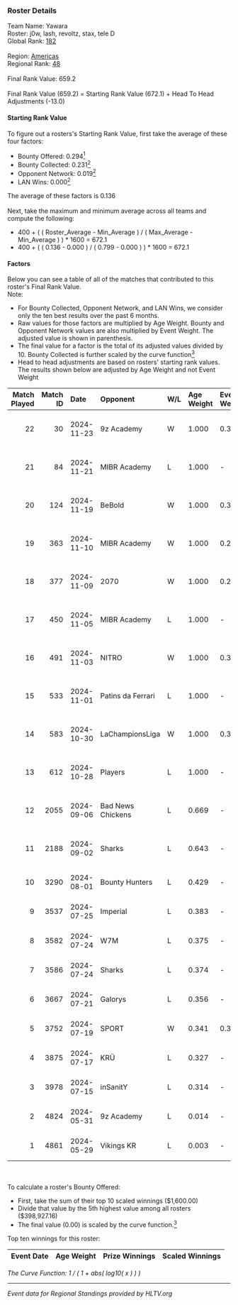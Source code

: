 ### Roster Details<br />
Team Name: Yawara<br />
Roster: j0w, lash, revoltz, stax, tele D<br />
Global Rank: [182](../../standings_global_2024_11_25.md)<br />
<br />
Region: [Americas]( ../../standings_americas_2024_11_25.md)<br />
Regional Rank: [48]( ../../standings_americas_2024_11_25.md)<br />
<br />
Final Rank Value:  659.2<br />
<br />
Final Rank Value (659.2) = Starting Rank Value (672.1) + Head To Head Adjustments (-13.0)<br />

#### Starting Rank Value<br />
To figure out a rosters's Starting Rank Value, first take the average of these four factors:<br />
- Bounty Offered: 0.294[<sup>1</sup>](#table2)
- Bounty Collected: 0.231[<sup>2</sup>](#table1)
- Opponent Network: 0.019[<sup>2</sup>](#table1)
- LAN Wins: 0.000[<sup>2</sup>](#table1)

The average of these factors is 0.136<br />
<br />
Next, take the maximum and minimum average across all teams and compute the following:<br />
- 400 + ( ( Roster_Average - Min_Average ) / ( Max_Average - Min_Average ) ) * 1600 = 672.1
- 400 + ( ( 0.136 - 0.000 ) / ( 0.799 - 0.000 ) ) * 1600 = 672.1


#### Factors<br />
Below you can see a table of all of the matches that contributed to this roster's Final Rank Value.<br />
Note:<br />

- For Bounty Collected, Opponent Network, and LAN Wins, we consider only the ten best results over the past 6 months.
- Raw values for those factors are multiplied by Age Weight. Bounty and Opponent Network values are also multiplied by Event Weight. The adjusted value is shown in parenthesis.
- The final value for a factor is the total of its adjusted values divided by 10. Bounty Collected is further scaled by the curve function[<sup>3</sup>](#curveFunction)
- Head to head adjustments are based on rosters' starting rank values. The results shown below are adjusted by Age Weight and not Event Weight
<span id="table1"></span><br />


| Match Played | Match ID | Date       | Opponent          | W/L | Age Weight | Event Weight | Bounty Collected | Opponent Network | LAN Wins  | H2H Adj. | Roster                            |
| -: | -: | :- | :- | :- | :- | :- | :- | :- | :- | -: | :- |
|           22 |       30 | 2024-11-23 | 9z Academy        | W   | 1.000      | 0.371        | 0.000 (0.000)    | 0.126 (0.047)    | 0 (0.000) |    11.00 | j0w, lash, revoltz, stax, tele D  |
|           21 |       84 | 2024-11-21 | MIBR Academy      | L   | 1.000      | -            | -                | -                | -         |   -15.38 | j0w, lash, revoltz, stax, tele D  |
|           20 |      124 | 2024-11-19 | BeBold            | W   | 1.000      | 0.371        | 0.000 (0.000)    | 0.000 (0.000)    | 0 (0.000) |     5.84 | j0w, lash, revoltz, stax, tele D  |
|           19 |      363 | 2024-11-10 | MIBR Academy      | W   | 1.000      | 0.270        | 0.003 (0.001)    | 0.181 (0.049)    | 0 (0.000) |    16.17 | j0w, lash, revoltz, stax, tele D  |
|           18 |      377 | 2024-11-09 | 2070              | W   | 1.000      | 0.270        | 0.001 (0.000)    | 0.036 (0.010)    | 0 (0.000) |    14.16 | j0w, lash, revoltz, stax, tele D  |
|           17 |      450 | 2024-11-05 | MIBR Academy      | L   | 1.000      | -            | -                | -                | -         |   -15.23 | j0w, lash, revoltz, stax, tele D  |
|           16 |      491 | 2024-11-03 | NITRO             | W   | 1.000      | 0.371        | 0.001 (0.000)    | 0.145 (0.054)    | 0 (0.000) |    15.15 | j0w, lash, revoltz, stax, tele D  |
|           15 |      533 | 2024-11-01 | Patins da Ferrari | L   | 1.000      | -            | -                | -                | -         |   -13.18 | j0w, lash, revoltz, stax, tele D  |
|           14 |      583 | 2024-10-30 | LaChampionsLiga   | W   | 1.000      | 0.371        | 0.009 (0.003)    | 0.072 (0.027)    | 0 (0.000) |    11.06 | j0w, lash, revoltz, stax, tele D  |
|           13 |      612 | 2024-10-28 | Players           | L   | 1.000      | -            | -                | -                | -         |   -13.96 | j0w, lash, revoltz, stax, tele D  |
|           12 |     2055 | 2024-09-06 | Bad News Chickens | L   | 0.669      | -            | -                | -                | -         |    -9.63 | j0w, lash, PremiuM, revoltz, stax |
|           11 |     2188 | 2024-09-02 | Sharks            | L   | 0.643      | -            | -                | -                | -         |    -2.21 | j0w, lash, PremiuM, revoltz, stax |
|           10 |     3290 | 2024-08-01 | Bounty Hunters    | L   | 0.429      | -            | -                | -                | -         |    -4.57 | j0w, lash, revoltz, ritz, stax    |
|            9 |     3537 | 2024-07-25 | Imperial          | L   | 0.383      | -            | -                | -                | -         |    -0.50 | j0w, lash, revoltz, ritz, stax    |
|            8 |     3582 | 2024-07-24 | W7M               | L   | 0.375      | -            | -                | -                | -         |    -5.16 | j0w, lash, revoltz, ritz, stax    |
|            7 |     3586 | 2024-07-24 | Sharks            | L   | 0.374      | -            | -                | -                | -         |    -1.28 | j0w, lash, revoltz, ritz, stax    |
|            6 |     3667 | 2024-07-21 | Galorys           | L   | 0.356      | -            | -                | -                | -         |    -4.60 | j0w, lash, revoltz, ritz, stax    |
|            5 |     3752 | 2024-07-19 | SPORT             | W   | 0.341      | 0.371        | 0.001 (0.000)    | 0.026 (0.003)    | 0 (0.000) |     4.97 | j0w, lash, revoltz, ritz, stax    |
|            4 |     3875 | 2024-07-17 | KRÜ               | L   | 0.327      | -            | -                | -                | -         |    -2.78 | j0w, lash, revoltz, ritz, stax    |
|            3 |     3978 | 2024-07-15 | inSanitY          | L   | 0.314      | -            | -                | -                | -         |    -2.52 | j0w, lash, revoltz, ritz, stax    |
|            2 |     4824 | 2024-05-31 | 9z Academy        | L   | 0.014      | -            | -                | -                | -         |    -0.32 | j0w, lash, ritz, stax, Straafer   |
|            1 |     4861 | 2024-05-29 | Vikings KR        | L   | 0.003      | -            | -                | -                | -         |    -0.05 | j0w, lash, perez, ritz, stax      |

<br />
<span id="table2"></span><br />
To calculate a roster's Bounty Offered:<br />

- First, take the sum of their top 10 scaled winnings ($1,600.00)
- Divide that value by the 5th highest value among all rosters ($398,927.16)
- The final value (0.00) is scaled by the curve function.[<sup>3</sup>](#curveFunction)

Top ten winnings for this roster:<br />

| Event Date | Age Weight | Prize Winnings | Scaled Winnings |
| :- | -: | :- | :- |


<span id="curveFunction"></span>_The Curve Function: 1 / ( 1 + abs( log10( x ) ) )_<br />

---
_Event data for Regional Standings provided by HLTV.org_<br />
